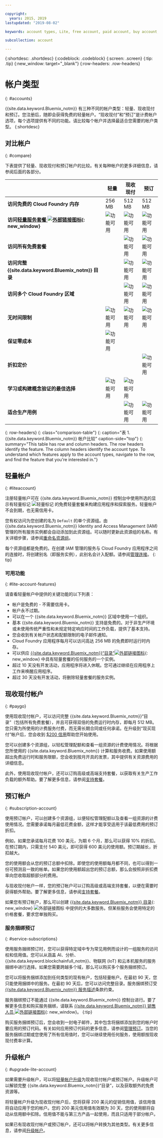 ```yaml
---

copyright:
  years: 2015, 2019
lastupdated: "2019-08-02"

keywords: account types, Lite, free account, paid account, buy account, account difference, compare account, subscription, service bundle

subcollection: account

---
```


{:shortdesc: .shortdesc}
{:codeblock: .codeblock}
{:screen: .screen}
{:tip: .tip}
{:new_window: target="_blank"}
{:row-headers: .row-headers}

# 帐户类型
{: #accounts}

{{site.data.keyword.Bluemix_notm}} 有三种不同的帐户类型：轻量、现收现付和预订。您注册后，随即会获得免费的轻量帐户。“现收现付”和“预订”是计费帐户选项，每个选项提供有不同的功能。请比较每个帐户并选择最适合您需要的帐户类型。
{:shortdesc}

## 对比帐户
{: #compare}

下表提供了轻量、现收现付和预订帐户的比较。有关每种帐户的更多详细信息，请参阅后面的各部分。

|                                         |轻量|现收现付|预订|
|-----------------------------------------|--------------------|--------------------|--------------------|
|**访问免费的 Cloud Foundry 内存**|256 MB|512 MB|512 MB|
|**访问[轻量服务套餐 ![外部链接图标](../icons/launch-glyph.svg "外部链接图标")](https://{DomainName}/catalog/?search=label:lite){: new_window}**| ![功能可用](../icons/icon_enabled.svg) | ![功能可用](../icons/icon_enabled.svg) | ![功能可用](../icons/icon_enabled.svg) |
|**访问所有免费套餐**|                    | ![功能可用](../icons/icon_enabled.svg) | ![功能可用](../icons/icon_enabled.svg) |
|**访问完整 {{site.data.keyword.Bluemix_notm}} 目录**|  | ![功能可用](../icons/icon_enabled.svg) | ![功能可用](../icons/icon_enabled.svg) |
|**访问多个 Cloud Foundry 区域**|               | ![功能可用](../icons/icon_enabled.svg) | ![功能可用](../icons/icon_enabled.svg) |
|**无时间限制**| ![功能可用](../icons/icon_enabled.svg) | ![功能可用](../icons/icon_enabled.svg) | ![功能可用](../icons/icon_enabled.svg) |
|**保证零成本**| ![功能可用](../icons/icon_enabled.svg) |  |         |
|**折扣定价**|                    |                    | ![功能可用](../icons/icon_enabled.svg) |
|**学习或构建概念验证的最佳选择**| ![功能可用](../icons/icon_enabled.svg) | ![功能可用](../icons/icon_enabled.svg) |  |
|**适合生产用例**|                    | ![功能可用](../icons/icon_enabled.svg) | ![功能可用](../icons/icon_enabled.svg) |
{: row-headers}
{: class="comparison-table"}
{: caption="表 1. {{site.data.keyword.Bluemix_notm}} 帐户比较" caption-side="top"}
{: summary="This table has row and column headers. The row headers identify the feature. The column headers identify the account type. To understand which features apply to the account types, navigate to the row, and find the feature that you're interested in."}

## 轻量帐户
{: #liteaccount}

注册轻量帐户可在 {{site.data.keyword.Bluemix_notm}} 控制台中使用所选的显示有轻量标记 ![轻量标记](../icons/Lite.svg) 的免费轻量套餐来构建应用程序和探索服务。轻量帐户不会到期，也无需信用卡。

您有权访问为您创建的名为 `Default` 的单个资源组。由 {{site.data.keyword.Bluemix_notm}} Identity and Access Management (IAM) 管理的所有服务实例都会自动添加到此资源组。可以随时更新此资源组的名称。有关详细步骤，请参阅[重命名资源组](/docs/resources?topic=resources-rgs#rename_rgs)。

每个资源组都是免费的。在创建 IAM 管理的服务与 Cloud Foundry 应用程序之间的连接时，将创建别名（即服务实例），此别名会计入配额。请参阅[管理连接](/docs/resources?topic=resources-connect_app)。
{: tip}

### 可用功能
{: #lite-account-features}

请查看轻量帐户中提供的关键功能的以下列表：

   * 帐户是免费的 - 不需要信用卡。
   * 帐户永不过期。
   * 可以在一个 {{site.data.keyword.Bluemix_notm}} 区域中使用一个组织。
   * 基本 {{site.data.keyword.Bluemix_notm}} 支持是免费的。对于非生产环境或未使用传统严重性和未规定特定响应时间的工作负载，提供了基本支持。
   * 您会收到有关帐户状态和配额限制的电子邮件通知。
   * Cloud Foundry 应用程序每月可以访问高达 256 MB 的免费即时运行时内存。
   * 可以供应 [{{site.data.keyword.Bluemix_notm}}“目录”![外部链接图标](../icons/launch-glyph.svg "外部链接图标")](https://cloud.ibm.com/catalog/?search=label:lite%20lite){: new_window} 中具有轻量套餐的任何服务的一个实例。
   * 超过 10 天没有开发活动，应用程序将进入休眠。您可通过继续在应用程序上工作来唤醒应用程序。
   * 超过 30 天没有开发活动，将删除轻量套餐的服务实例。

## 现收现付帐户
{: #paygo}

使用现收现付帐户，可以访问完整 {{site.data.keyword.Bluemix_notm}}“目录”（包括所有免费套餐），并且可获得双倍的免费运行时内存，即每月 512 MB。您只需为所使用的计费服务付费，而无需长期合同或任何承诺。在升级到“现买现付”帐户后，您会收到 [$200 信用](#upgrade-lite-account)帮助您开始使用。

您可以创建多个资源组，以轻松管理配额和查看一组资源的计费使用情况。将根据您所使用的 {{site.data.keyword.Bluemix_notm}} 计算和服务收费。如果使用额超出免费运行时和服务限额，您会收到按月开具的发票，其中提供有关资源费用的详细信息。

此外，使用现收现付帐户，还可以订购高级或高端支持套餐，以获取有关生产工作负载的额外帮助。要了解更多信息，请参阅[支持套餐](/docs/get-support?topic=get-support-support-plans)。

## 预订帐户
{: #subscription-account}

使用预订帐户，可以创建多个资源组，以便轻松管理配额以及查看一组资源的计费使用情况。您需要承诺每月最低花费金额，这样才能享受适用于该最低费用的预订折扣。

例如，如果您承诺每月花费 100 美元，为期 6 个月，那么可以获得 10% 的折扣。在预订期内，只需支付 540 美元，即可获得 600 美元的使用额。预订期越长，折扣越大。

您的使用额会从您的预订总额中扣除。即使您的使用额每月都不同，也可以得到一份可预测且一致的帐单。如果您的使用额超出您的预订总额，那么会按照非折扣费率向您收取超额部分的费用。

与现收现付帐户一样，您的预订帐户可以订购高级或高端支持套餐，以便在需要时获得额外帮助。要了解更多信息，请参阅[支持套餐](/docs/get-support?topic=get-support-support-plans)。

如果您有预订帐户，那么可以创建 [{{site.data.keyword.Bluemix_notm}} 目录](https://{DomainName}/catalog){: new_window} ![外部链接图标](../icons/launch-glyph.svg "外部链接图标") 中提供的大多数服务。但某些服务会使用特定的价格套餐，要求您单独购买。

### 服务捆绑预订
{: #service-subscriptions}

使用服务捆绑预订时，您可以获得特定域中专为常见用例而设计的一组服务的访问权和信用值。您可以从涵盖 AI、分析、{{site.data.keyword.blockchainfull_notm}}、物联网 (IoT) 和云本机服务的服务捆绑中进行选择。如果您需要跨越多个域，那么可以购买多个服务捆绑预订。

您可以将服务捆绑添加到任何类型的现有帐户，包括轻量帐户。在最初 90 天，您只能使用捆绑中的服务。在最初 90 天后，您可以访问完整目录。服务捆绑预订受 [{{site.data.keyword.Bluemix_notm}} 服务描述](/docs/overview/terms-of-use?topic=overview-terms)条款约束。

服务捆绑预订不能通过 {{site.data.keyword.Bluemix_notm}} 控制台进行。要了解更多信息和购买服务捆绑，请联系 [{{site.data.keyword.Bluemix_notm}} 销售人员 ![外部链接图标](../icons/launch-glyph.svg "外部链接图标")](https://www.ibm.com/cloud-computing/bluemix/contact-us){: new_window}。
{:tip}

购买服务捆绑预订后，您会收到一封电子邮件，其中包含将捆绑添加到您的帐户时要应用的预订代码。有关如何应用预订代码的更多信息，请参阅[管理预订](/docs/billing-usage?topic=billing-usage-subscriptions)。当您的服务捆绑过期或您使用了所有信用值时，您可以继续使用任何服务，使用额按现收现付费率计算。

## 升级帐户
{: #upgrade-lite-account}

如果需要升级帐户，可以将[轻量帐户升级](/docs/account?topic=account-upgrading-account)为现收现付帐户或预订帐户。升级帐户可以解锁完整 {{site.data.keyword.Bluemix_notm}}“目录”，以及获取额外的免费资源等。

将轻量帐户升级为现收现付帐户后，您将获得 200 美元的促销信用值，该信用值将自动应用于您的帐户。您的 200 美元信用值有效期为 30 天，您的使用额将自动从信用额中扣除。信用值不能与第三方产品一起使用，而且只适用于部分帐户。

如果已有现收现付帐户或预订帐户，还可以将帐户转换为其他类型。有关更多信息，请参阅[升级帐户](/docs/account?topic=account-upgrading-account)。
